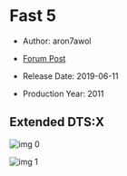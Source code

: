 # Fast 5

* Author: aron7awol

* [Forum Post](https://www.avsforum.com/threads/bass-eq-for-filtered-movies.2995212/post-58169488)

* Release Date: 2019-06-11
* Production Year: 2011

## Extended DTS:X

![img 0](http://imgur.com/1zaJBZr.jpg)

![img 1](http://imgur.com/qYznOTZ.jpg)


